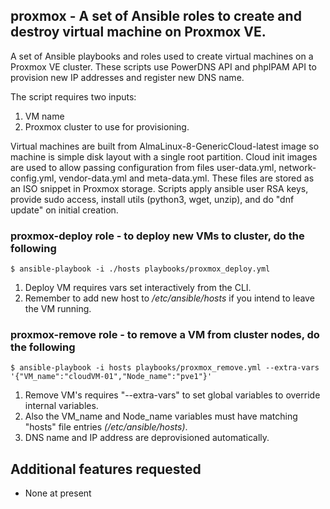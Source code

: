 ## proxmox - A set of Ansible roles to create and destroy virtual machine on Proxmox VE.

A set of Ansible playbooks and roles used to create virtual machines on a Proxmox VE cluster. These scripts use PowerDNS API and phpIPAM API to provision new IP addresses and register new DNS name.

The script requires two inputs:
1. VM name
2. Proxmox cluster to use for provisioning.

Virtual machines are built from AlmaLinux-8-GenericCloud-latest image so machine is simple disk layout with a single root partition.  Cloud init images are used to allow passing configuration from files user-data.yml, network-config.yml, vendor-data.yml and meta-data.yml.  These files are stored as an ISO snippet in Proxmox storage.  Scripts apply ansible user RSA keys, provide sudo access, install utils (python3, wget, unzip), and do "dnf update" on initial creation.

### proxmox-deploy role - to deploy new VMs to cluster, do the following

```$ ansible-playbook -i ./hosts playbooks/proxmox_deploy.yml```
 1. Deploy VM requires vars set interactively from the CLI.
 2. Remember to add new host to */etc/ansible/hosts* if you intend to leave the VM running.

### proxmox-remove role - to remove a VM from cluster nodes, do the following
```$ ansible-playbook -i hosts playbooks/proxmox_remove.yml --extra-vars '{"VM_name":"cloudVM-01","Node_name":"pve1"}'```

 1. Remove VM's requires "--extra-vars" to set global variables to override internal variables.
 2. Also the VM_name and Node_name variables must have matching "hosts" file entries *(/etc/ansible/hosts)*.
 3. DNS name and IP address are deprovisioned automatically.

## Additional features requested
* None at present

